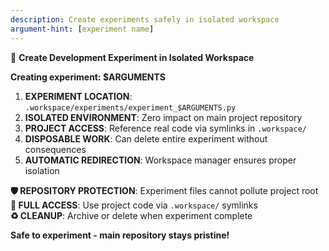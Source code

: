 ```yaml
---
description: Create experiments safely in isolated workspace
argument-hint: [experiment name]
---
```


🧪 **Create Development Experiment in Isolated Workspace**

**Creating experiment: $ARGUMENTS**

1. **EXPERIMENT LOCATION**: `.workspace/experiments/experiment_$ARGUMENTS.py`
2. **ISOLATED ENVIRONMENT**: Zero impact on main project repository
3. **PROJECT ACCESS**: Reference real code via symlinks in `.workspace/`
4. **DISPOSABLE WORK**: Can delete entire experiment without consequences
5. **AUTOMATIC REDIRECTION**: Workspace manager ensures proper isolation

**🛡️ REPOSITORY PROTECTION**: Experiment files cannot pollute project root
**🔗 FULL ACCESS**: Use project code via `.workspace/` symlinks  
**♻️ CLEANUP**: Archive or delete when experiment complete

**Safe to experiment - main repository stays pristine!**
